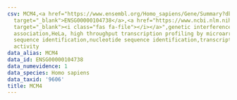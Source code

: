 ```yaml
---
csv: MCM4,<a href="https://www.ensembl.org/Homo_sapiens/Gene/Summary?db=core;g=ENSG00000104738"
  target="_blank">ENSG00000104738</a>,<a href="https://www.ncbi.nlm.nih.gov/pubmed/17216044"
  target="_blank"><i class="fas fa-file"></i></a>",genetic interference,functional
  association,HeLa, high throughput transcription profiling by microarray,nucleotide
  sequence identification,nucleotide sequence identification,transcriptional regulation,down-regulates
  activity
data_alias: MCM4
data_id: ENSG00000104738
data_numevidence: 1
data_species: Homo sapiens
data_taxid: '9606'
title: MCM4
---
```

